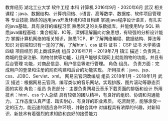 教育经历
湖北工业大学
软件工程 本科 计算机
2016年9月 - 2020年6月
武汉
相关课程：java、数据结构、计算机网络、c语言、高等数学、数据库、软件项目管理等
专业技能
熟练的运用java开发环境和项目构建
掌握java程序设计语言，有扎实的java基础，具有良好的编程习惯
熟悉常见的关系数据库，并能使用My SQL
熟悉java编程基础：集合框架、IO等，深刻理解面向对象思想，有较强的分析设计能力
掌握计算机网络的相关知识，熟悉TCP、IP
了解网络编程、数据结构、算法等知识
对前端知识有一定的了解，了解html、css
证书
证书： CSP
证书 大学英语四级
项目经历
网上商城系统
组员
2019年7月 - 2019年7月
镇江
描述：负责网上商城的登录注册、购物付款等功能，让用户能够实现网上就能购物的功能，并且有后台管理
功能，对商品信息、用户信息等进行管理。
角色:组员。
负责方面：完成用户的登录和注册的网页构建和后台的功能实现。
所用技术：java、jsp、css、JDBC、Servlet、xml。
网易云官网改编版
组员
2018年1月 - 2018年1月
武汉
描述：根据网易云官网，编写类似的音乐网站，实现排版、图片滚动等静态页面的实现
角色：组员
负责部分：主要负责网易云音乐下载页面的排版和设计
所用技术：html、css
个人总结
具有较强的团队精神，有良好的组织、协调和沟通能力。
工作态度认真严谨、踏实耐心、有良好的职业素质。
吃苦耐劳，能够承受一定的压力，能迅速的适应各种环境，并融合其中
对编程具有浓厚的兴趣，对新知识、新技术有着强烈的求知欲和良好的接受能力

